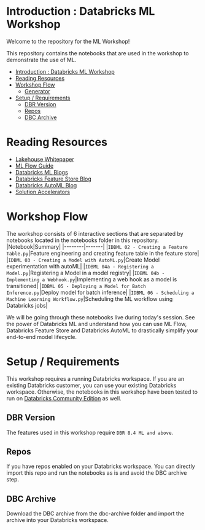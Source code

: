 # Introduction : Databricks ML Workshop

Welcome to the repository for the ML Workshop!

This repository contains the notebooks that are used in the workshop to demonstrate the use of ML.

- [Introduction : Databricks ML Workshop](#introduction-databricks-ml-workshop)
- [Reading Resources](#reading-resources)
- [Workshop Flow](#workshop-flow)
  - [Generator](#generator)
- [Setup / Requirements](#setup--requirements)
  - [DBR Version](#dbr-version)
  - [Repos](#repos)
  - [DBC Archive](#dbc-archive)

# Reading Resources

* [Lakehouse Whitepaper](https://databricks.com/wp-content/uploads/2020/12/cidr_lakehouse.pdf)
* [ML Flow Guide](https://docs.databricks.com/applications/mlflow/index.html)
* [Databricks ML Blogs](https://databricks.com/blog/category/engineering/data-science-machine-learning)
* [Databricks Feature Store Blog](https://databricks.com/blog/2021/05/27/databricks-announces-the-first-feature-store-integrated-with-delta-lake-and-mlflow.html)
* [Databricks AutoML Blog](https://databricks.com/blog/2021/05/27/introducing-databricks-automl-a-glass-box-approach-to-automating-machine-learning-development.html)
* [Solution Accelerators](https://databricks.com/solutions/accelerators)

# Workshop Flow

The workshop consists of 6 interactive sections that are separated by notebooks located in the notebooks folder in this repository.
|Notebook|Summary|
|--------|-------|
|`IDBML 02 - Creating a Feature Table.py`|Feature engineering and creating feature table in the feature store|
|`IDBML 03 - Creating a Model with AutoML.py`|Create Model experimentation with autoML|
|`IDBML 04a - Registering a Model.py`|Registering a Model in a model registry|
|`IDBML 04b - Implementing a Webhook.py`|Implementing a web hook as a model is transitioned|
|`IDBML 05 - Deploying a Model for Batch Inference.py`|Deploy model for batch inference|
|`IDBML 06 - Scheduling a Machine Learning Workflow.py`|Scheduling the ML workflow using Databricks jobs|

We will be going through these notebooks live during today's session. See the power of Databricks ML and understand how you can use ML Flow, Databricks Feature Store and Databricks AutoML to drastically simplify your end-to-end model lifecycle.


# Setup / Requirements

This workshop requires a running Databricks workspace. If you are an existing Databricks customer, you can use your existing Databricks workspace. Otherwise, the notebooks in this workshop have been tested to run on [Databricks Community Edition](https://databricks.com/product/faq/community-edition) as well.

## DBR Version

The features used in this workshop require `DBR 8.4 ML and above`.

## Repos

If you have repos enabled on your Databricks workspace. You can directly import this repo and run the notebooks as is and avoid the DBC archive step.

## DBC Archive

Download the DBC archive from the dbc-archive folder and import the archive into your Databricks workspace.
